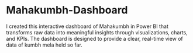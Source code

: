 # Mahakumbh-Dashboard
I created this interactive dashboard of Mahakumbh  in Power BI that transforms raw data into meaningful insights through visualizations, charts, and KPIs. The dashboard is designed to provide a clear, real-time view of data of kumbh mela held so  far.
